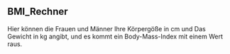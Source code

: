 ## BMI_Rechner
Hier können die Frauen und Männer Ihre Körpergöße in cm und Das Gewicht in kg angibt, und es kommt ein Body-Mass-Index mit einem Wert raus.
